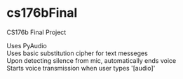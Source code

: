 # cs176bFinal
CS176b Final Project

Uses PyAudio <br />
Uses basic substitution cipher for text messeges <br />
Upon detecting silence from mic, automatically ends voice <br />
Starts voice transmission when user types '[audio]' <br />
